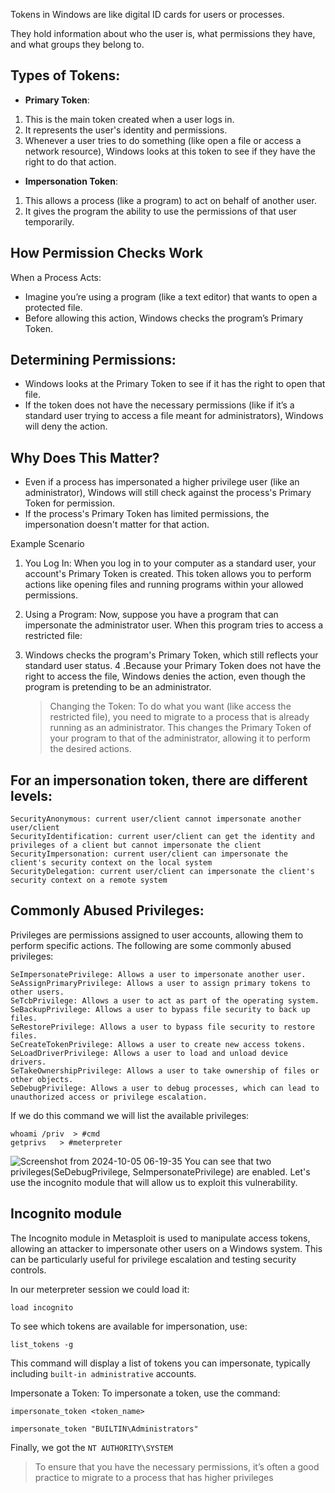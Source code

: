 Tokens in Windows are like digital ID cards for users or processes.

They hold information about who the user is, what permissions they have, and what groups they belong to.

Types of Tokens:
-

* **Primary Token**:


1. This is the main token created when a user logs in.
2. It represents the user's identity and permissions.
3. Whenever a user tries to do something (like open a file or access a network resource), Windows looks at this token to see if they have the right to do that action.

* **Impersonation Token**:

1. This allows a process (like a program) to act on behalf of another user.
2. It gives the program the ability to use the permissions of that user temporarily.

**How Permission Checks Work**
-

When a Process Acts: 

* Imagine you’re using a program (like a text editor) that wants to open a protected file.
* Before allowing this action, Windows checks the program’s Primary Token.

Determining Permissions:
--

* Windows looks at the Primary Token to see if it has the right to open that file.
* If the token does not have the necessary permissions (like if it’s a standard user trying to access a file meant for administrators), Windows will deny the action.

**Why Does This Matter?**
--

* Even if a process has impersonated a higher privilege user (like an administrator), Windows will still check against the process's Primary Token for permission.
* If the process's Primary Token has limited permissions, the impersonation doesn't matter for that action.

Example Scenario

1. You Log In: When you log in to your computer as a standard user, your account's Primary Token is created. This token allows you to perform actions like opening files and running programs within your allowed permissions.

2. Using a Program: Now, suppose you have a program that can impersonate the administrator user. When this program tries to access a restricted file:
3. Windows checks the program's Primary Token, which still reflects your standard user status.
4 .Because your Primary Token does not have the right to access the file, Windows denies the action, even though the program is pretending to be an administrator.

    >Changing the Token: To do what you want (like access the restricted file), you need to migrate to a process that is already running as an administrator.
        This changes the Primary Token of your program to that of the administrator, allowing it to perform the desired actions.

For an impersonation token, there are different levels:
-

    SecurityAnonymous: current user/client cannot impersonate another user/client
    SecurityIdentification: current user/client can get the identity and privileges of a client but cannot impersonate the client
    SecurityImpersonation: current user/client can impersonate the client's security context on the local system
    SecurityDelegation: current user/client can impersonate the client's security context on a remote system

Commonly Abused Privileges:
-

Privileges are permissions assigned to user accounts, allowing them to perform specific actions. The following are some commonly abused privileges:

    SeImpersonatePrivilege: Allows a user to impersonate another user.
    SeAssignPrimaryPrivilege: Allows a user to assign primary tokens to other users.
    SeTcbPrivilege: Allows a user to act as part of the operating system.
    SeBackupPrivilege: Allows a user to bypass file security to back up files.
    SeRestorePrivilege: Allows a user to bypass file security to restore files.
    SeCreateTokenPrivilege: Allows a user to create new access tokens.
    SeLoadDriverPrivilege: Allows a user to load and unload device drivers.
    SeTakeOwnershipPrivilege: Allows a user to take ownership of files or other objects.
    SeDebugPrivilege: Allows a user to debug processes, which can lead to unauthorized access or privilege escalation.

If we do this command we will list the available privileges:
```
whoami /priv  > #cmd
getprivs   > #meterpreter
```


![Screenshot from 2024-10-05 06-19-35](https://github.com/user-attachments/assets/68349056-ad1b-4ff7-bd7b-962b131c5ff1)
You can see that two privileges(SeDebugPrivilege, SeImpersonatePrivilege) are enabled. Let's use the incognito module that will allow us to exploit this vulnerability. 

**Incognito module**
-
The Incognito module in Metasploit is used to manipulate access tokens, allowing an attacker to impersonate other users on a Windows system. This can be particularly useful for privilege escalation and testing security controls.

In our meterpreter session we could load it:
```
load incognito
```
To see which tokens are available for impersonation, use:
```
list_tokens -g
```
This command will display a list of tokens you can impersonate, typically including ```built-in administrative``` accounts.

Impersonate a Token: To impersonate a token, use the command:
```
impersonate_token <token_name>

impersonate_token "BUILTIN\Administrators"
```
Finally, we got the ```NT AUTHORITY\SYSTEM```

>To ensure that you have the necessary permissions, it’s often a good practice to migrate to a process that has higher privileges


